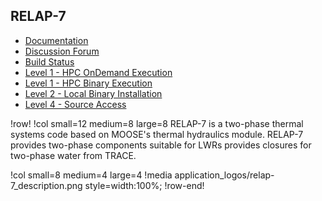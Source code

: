 ## RELAP-7

- [Documentation](https://relap7-docs.hpcondemand.inl.gov/latest/)
- [Discussion Forum](https://relap7-discourse.hpcondemand.inl.gov)
- [Build Status](https://civet.inl.gov/repo/852/)
- [Level 1 - HPC OnDemand Execution](ncrc/applications/ncrc_ondemand_relap7.md)
- [Level 1 - HPC Binary Execution](ncrc/applications/ncrc_hpc_relap7.md)
- [Level 2 - Local Binary Installation](ncrc/applications/ncrc_conda_relap7.md)
- [Level 4 - Source Access](ncrc/applications/ncrc_develop_relap7.md)

!row!
!col small=12 medium=8 large=8
RELAP-7 is a two-phase thermal systems code based on MOOSE's thermal hydraulics module. RELAP-7 provides two-phase components suitable for LWRs provides closures for two-phase water from TRACE.

!col small=8 medium=4 large=4
!media application_logos/relap-7_description.png style=width:100%;
!row-end!
